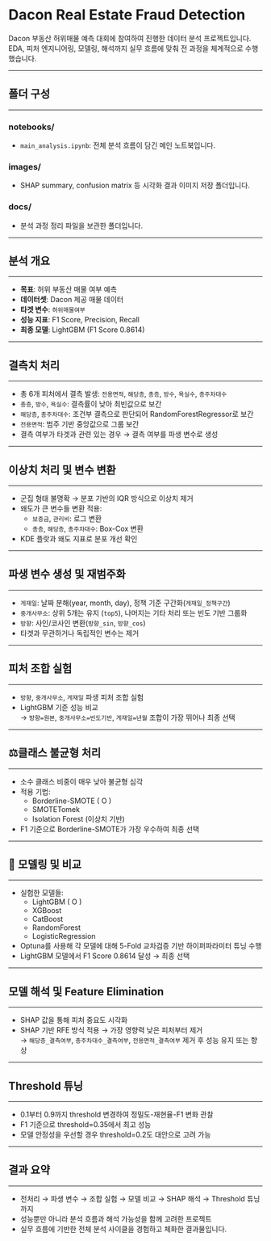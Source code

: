 # Dacon Real Estate Fraud Detection

Dacon 부동산 허위매물 예측 대회에 참여하여 진행한 데이터 분석 프로젝트입니다.  
EDA, 피처 엔지니어링, 모델링, 해석까지 실무 흐름에 맞춰 전 과정을 체계적으로 수행했습니다.

---

## 폴더 구성  
---
### notebooks/  
- `main_analysis.ipynb`: 전체 분석 흐름이 담긴 메인 노트북입니다.

### images/  
- SHAP summary, confusion matrix 등 시각화 결과 이미지 저장 폴더입니다.

###  docs/
- 분석 과정 정리 파일을 보관한 폴더입니다.

---

## 분석 개요  
---
- **목표**: 허위 부동산 매물 여부 예측  
- **데이터셋**: Dacon 제공 매물 데이터  
- **타겟 변수**: `허위매물여부`  
- **성능 지표**: F1 Score, Precision, Recall  
- **최종 모델**: LightGBM (F1 Score 0.8614)

---

## 결측치 처리  
---
- 총 6개 피처에서 결측 발생: `전용면적`, `해당층`, `총층`, `방수`, `욕실수`, `총주차대수`  
- `총층`, `방수`, `욕실수`: 결측률이 낮아 최빈값으로 보간  
- `해당층`, `총주차대수`: 조건부 결측으로 판단되어 RandomForestRegressor로 보간  
- `전용면적`: 범주 기반 중앙값으로 그룹 보간  
- 결측 여부가 타겟과 관련 있는 경우 → 결측 여부를 파생 변수로 생성

---

## 이상치 처리 및 변수 변환  
---
- 군집 형태 불명확 → 분포 기반의 IQR 방식으로 이상치 제거  
- 왜도가 큰 변수들 변환 적용:  
  - `보증금`, `관리비`: 로그 변환  
  - `총층`, `해당층`, `총주차대수`: Box-Cox 변환  
- KDE 플랏과 왜도 지표로 분포 개선 확인

---

## 파생 변수 생성 및 재범주화  
---
- `게재일`: 날짜 분해(year, month, day), 정책 기준 구간화(`게재일_정책구간`)  
- `중개사무소`: 상위 5개는 유지 (`top5`), 나머지는 기타 처리 또는 빈도 기반 그룹화  
- `방향`: 사인/코사인 변환(`방향_sin`, `방향_cos`)  
- 타겟과 무관하거나 독립적인 변수는 제거

---

## 피처 조합 실험  
---
- `방향`, `중개사무소`, `게재일` 파생 피처 조합 실험  
- LightGBM 기준 성능 비교  
→ `방향=원본`, `중개사무소=빈도기반`, `게재일=년월` 조합이 가장 뛰어나 최종 선택

---

## ⚖클래스 불균형 처리  
---
- 소수 클래스 비중이 매우 낮아 불균형 심각  
- 적용 기법:  
  - Borderline-SMOTE ( O )
  - SMOTETomek  
  - Isolation Forest (이상치 기반)  
- F1 기준으로 Borderline-SMOTE가 가장 우수하여 최종 선택

---

## 🤖 모델링 및 비교  
---
- 실험한 모델들:  
  - LightGBM ( O )  
  - XGBoost  
  - CatBoost  
  - RandomForest  
  - LogisticRegression  
- Optuna를 사용해 각 모델에 대해 5-Fold 교차검증 기반 하이퍼파라미터 튜닝 수행  
- LightGBM 모델에서 F1 Score 0.8614 달성 → 최종 선택

---

## 모델 해석 및 Feature Elimination  
---
- SHAP 값을 통해 피처 중요도 시각화  
- SHAP 기반 RFE 방식 적용 → 가장 영향력 낮은 피처부터 제거  
→ `해당층_결측여부`, `총주차대수_결측여부`, `전용면적_결측여부` 제거 후 성능 유지 또는 향상

---

## Threshold 튜닝  
---
- 0.1부터 0.9까지 threshold 변경하여 정밀도-재현율-F1 변화 관찰  
- F1 기준으로 threshold=0.35에서 최고 성능  
- 모델 안정성을 우선할 경우 threshold=0.2도 대안으로 고려 가능

---

## 결과 요약  
---
- 전처리 → 파생 변수 → 조합 실험 → 모델 비교 → SHAP 해석 → Threshold 튜닝까지  
- 성능뿐만 아니라 분석 흐름과 해석 가능성을 함께 고려한 프로젝트  
- 실무 흐름에 기반한 전체 분석 사이클을 경험하고 체화한 결과물입니다.